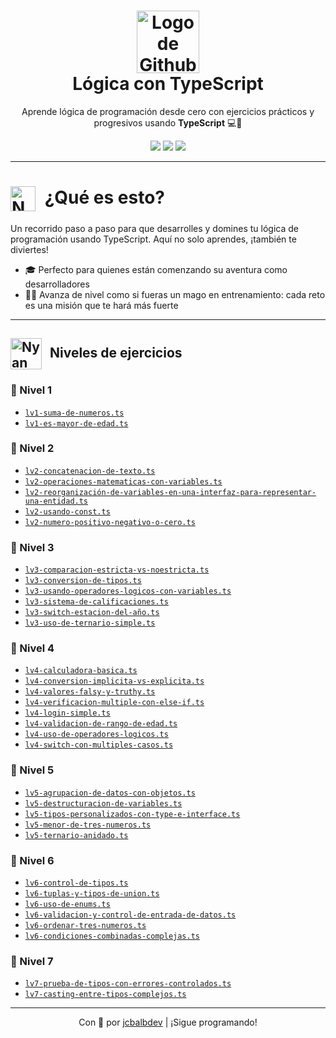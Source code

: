 <h1 align="center">
  <img src="https://media.giphy.com/media/WcYnTzdrjQphdu33xs/giphy.gif" alt="Logo de Github" width="100" />
  <br/>
  <strong>Lógica con TypeScript</strong>
</h1>

<p align="center">
  Aprende lógica de programación desde cero con ejercicios prácticos y progresivos usando <strong>TypeScript</strong> 💻🧠
</p>

<p align="center">
  <img src="https://img.shields.io/badge/estado-en%20progreso-blue?style=flat-square" />
  <img src="https://img.shields.io/github/languages/top/jcbalbdev/logica-typescript?style=flat-square" />
  <img src="https://img.shields.io/github/last-commit/jcbalbdev/logica-typescript?style=flat-square" />
</p>

---

<h1>
  <img src="https://media3.giphy.com/media/v1.Y2lkPTc5MGI3NjExMGxucmw5aWYwMG0yaWNwNDh6MTFlbDhmMHN0aHU0ZmpzcXRobzlmcyZlcD12MV9pbnRlcm5hbF9naWZfYnlfaWQmY3Q9Zw/du3J3cXyzhj75IOgvA/giphy.gif" alt="Nyan Cat" width="40" style="vertical-align: middle; margin-right: 8px;" />
  ¿Qué es esto?
</h1>


Un recorrido paso a paso para que desarrolles y domines tu lógica de programación usando TypeScript. Aquí no solo aprendes, ¡también te diviertes!

- 🎓 Perfecto para quienes están comenzando su aventura como desarrolladores
- 🧙‍♂️ Avanza de nivel como si fueras un mago en entrenamiento: cada reto es una misión que te hará más fuerte


---
<h2>
  <img src="http://www.nyan.cat/cats/original.gif" alt="Nyan Cat" width="50" style="vertical-align: middle; margin-right: 8px;" />
  Niveles de ejercicios
</h2>

### 🦄 Nivel 1
- [`lv1-suma-de-numeros.ts`](./lv1-suma-de-numeros.ts)
- [`lv1-es-mayor-de-edad.ts`](./lv1-es-mayor-de-edad.ts)

### 🦄 Nivel 2
- [`lv2-concatenacion-de-texto.ts`](./lv2-concatenacion-de-texto.ts)
- [`lv2-operaciones-matematicas-con-variables.ts`](./lv2-operaciones-matematicas-con-variables.ts)
- [`lv2-reorganización-de-variables-en-una-interfaz-para-representar-una-entidad.ts`](./lv2-reorganización-de-variables-en-una-interfaz-para-representar-una-entidad.ts)
- [`lv2-usando-const.ts`](./lv2-usando-const.ts)
- [`lv2-numero-positivo-negativo-o-cero.ts`](./lv2-numero-positivo-negativo-o-cero.ts)

### 🦄 Nivel 3
- [`lv3-comparacion-estricta-vs-noestricta.ts`](./lv3-comparacion-estricta-vs-noestricta.ts)
- [`lv3-conversion-de-tipos.ts`](./lv3-conversion-de-tipos.ts)
- [`lv3-usando-operadores-logicos-con-variables.ts`](./lv3-usando-operadores-logicos-con-variables.ts)
- [`lv3-sistema-de-calificaciones.ts`](./lv3-sistema-de-calificaciones.ts)
- [`lv3-switch-estacion-del-año.ts`](./lv3-switch-estacion-del-año.ts)
- [`lv3-uso-de-ternario-simple.ts`](./lv3-uso-de-ternario-simple.ts)

### 🦄 Nivel 4
- [`lv4-calculadora-basica.ts`](./lv4-calculadora-basica.ts)
- [`lv4-conversion-implicita-vs-explicita.ts`](./lv4-conversion-implicita-vs-explicita.ts)
- [`lv4-valores-falsy-y-truthy.ts`](./lv4-valores-falsy-y-truthy.ts)
- [`lv4-verificacion-multiple-con-else-if.ts`](./lv4-verificacion-multiple-con-else-if.ts)
- [`lv4-login-simple.ts`](./lv4-login-simple.ts)
- [`lv4-validacion-de-rango-de-edad.ts`](./lv4-validacion-de-rango-de-edad.ts)
- [`lv4-uso-de-operadores-logicos.ts`](./lv4-uso-de-operadores-logicos.ts)
- [`lv4-switch-con-multiples-casos.ts`](./lv4-switch-con-multiples-casos.ts)

### 🦄 Nivel 5
- [`lv5-agrupacion-de-datos-con-objetos.ts`](./lv5-agrupacion-de-datos-con-objetos.ts)
- [`lv5-destructuracion-de-variables.ts`](./lv5-destructuracion-de-variables.ts)
- [`lv5-tipos-personalizados-con-type-e-interface.ts`](./lv5-tipos-personalizados-con-type-e-interface.ts)
- [`lv5-menor-de-tres-numeros.ts`](./lv5-menor-de-tres-numeros.ts)
- [`lv5-ternario-anidado.ts`](./lv5-ternario-anidado.ts)

### 🦄 Nivel 6
- [`lv6-control-de-tipos.ts`](./lv6-control-de-tipos.ts)
- [`lv6-tuplas-y-tipos-de-union.ts`](./lv6-tuplas-y-tipos-de-union.ts)
- [`lv6-uso-de-enums.ts`](./lv6-uso-de-enums.ts)
- [`lv6-validacion-y-control-de-entrada-de-datos.ts`](./lv6-validacion-y-control-de-entrada-de-datos.ts)
- [`lv6-ordenar-tres-numeros.ts`](./lv6-ordenar-tres-numeros.ts)
- [`lv6-condiciones-combinadas-complejas.ts`](./lv6-condiciones-combinadas-complejas.ts)


### 🦄 Nivel 7
- [`lv7-prueba-de-tipos-con-errores-controlados.ts`](./lv7-prueba-de-tipos-con-errores-controlados.ts)
- [`lv7-casting-entre-tipos-complejos.ts`](./lv7-casting-entre-tipos-complejos.ts)

---

<p align="center"> Con 💜 por <a href="https://github.com/jcbalbdev">jcbalbdev</a> | ¡Sigue programando! </p>

